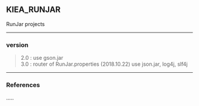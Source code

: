 ## KIEA_RUNJAR
RunJar projects

----------------
### version
> 2.0 : use gson.jar  
> 3.0 : router of RunJar.properties (2018.10.22) use json.jar, log4j, slf4j  

----------------
### References
.....





